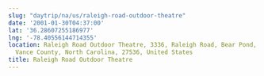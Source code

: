 ```yaml
---
slug: "daytrip/na/us/raleigh-road-outdoor-theatre"
date: '2001-01-30T04:37:00'
lat: '36.28607255186977'
lng: '-78.40556144714355'
location: Raleigh Road Outdoor Theatre, 3336, Raleigh Road, Bear Pond, Henderson,
  Vance County, North Carolina, 27536, United States
title: Raleigh Road Outdoor Theatre
---
```



